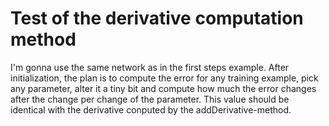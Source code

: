 # Test of the derivative computation method
I'm gonna use the same network as in the first steps example. After initialization, the plan is to compute the error for any training example, pick any parameter, alter it a tiny bit and compute how much the error changes after the change per change of the parameter. This value should be identical with the derivative conputed by the addDerivative-method.
